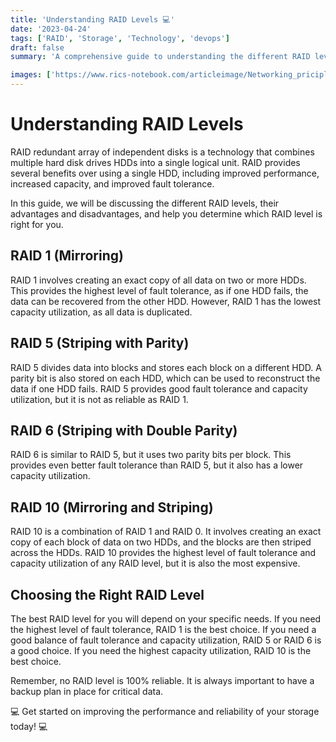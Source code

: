 ```yaml
---
title: 'Understanding RAID Levels 💻'
date: '2023-04-24'
tags: ['RAID', 'Storage', 'Technology', 'devops']
draft: false
summary: 'A comprehensive guide to understanding the different RAID levels and how they can improve performance, capacity, and fault tolerance of hard disk drives.'

images: ['https://www.rics-notebook.com/articleimage/Networking_priciples/Raid.webp']
---
```


# Understanding RAID Levels

RAID redundant array of independent disks is a technology that combines
multiple hard disk drives HDDs into a single logical unit. RAID provides
several benefits over using a single HDD, including improved performance,
increased capacity, and improved fault tolerance.

In this guide, we will be discussing the different RAID levels, their advantages
and disadvantages, and help you determine which RAID level is right for you.

## RAID 1 (Mirroring)

RAID 1 involves creating an exact copy of all data on two or more HDDs. This
provides the highest level of fault tolerance, as if one HDD fails, the data can
be recovered from the other HDD. However, RAID 1 has the lowest capacity
utilization, as all data is duplicated.

## RAID 5 (Striping with Parity)

RAID 5 divides data into blocks and stores each block on a different HDD. A
parity bit is also stored on each HDD, which can be used to reconstruct the data
if one HDD fails. RAID 5 provides good fault tolerance and capacity utilization,
but it is not as reliable as RAID 1.

## RAID 6 (Striping with Double Parity)

RAID 6 is similar to RAID 5, but it uses two parity bits per block. This
provides even better fault tolerance than RAID 5, but it also has a lower
capacity utilization.

## RAID 10 (Mirroring and Striping)

RAID 10 is a combination of RAID 1 and RAID 0. It involves creating an exact
copy of each block of data on two HDDs, and the blocks are then striped across
the HDDs. RAID 10 provides the highest level of fault tolerance and capacity
utilization of any RAID level, but it is also the most expensive.

## Choosing the Right RAID Level

The best RAID level for you will depend on your specific needs. If you need the
highest level of fault tolerance, RAID 1 is the best choice. If you need a good
balance of fault tolerance and capacity utilization, RAID 5 or RAID 6 is a good
choice. If you need the highest capacity utilization, RAID 10 is the best
choice.

Remember, no RAID level is 100% reliable. It is always important to have a
backup plan in place for critical data.

💻 Get started on improving the performance and reliability of your storage
today! 💻
